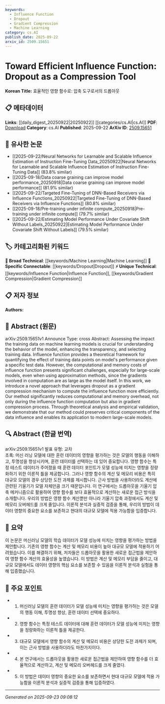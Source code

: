 ```yaml
---
keywords:
  - Influence Function
  - Dropout
  - Gradient Compression
  - Machine Learning
category: cs.AI
publish_date: 2025-09-22
arxiv_id: 2509.15651
---
```


<!-- KEYWORD_LINKING_METADATA:
{
  "processed_timestamp": "2025-09-23T09:08:12.567616",
  "vocabulary_version": "1.0",
  "selected_keywords": [
    "Influence Function",
    "Dropout",
    "Gradient Compression",
    "Machine Learning"
  ],
  "rejected_keywords": [],
  "similarity_scores": {
    "Influence Function": 0.8,
    "Dropout": 0.75,
    "Gradient Compression": 0.7,
    "Machine Learning": 0.85
  },
  "extraction_method": "AI_prompt_based",
  "budget_applied": true,
  "candidates_json": {
    "candidates": [
      {
        "surface": "Influence Function",
        "canonical": "Influence Function",
        "aliases": [
          "Influence Functions"
        ],
        "category": "unique_technical",
        "rationale": "Central to the paper's contribution, offering a novel approach to compute it efficiently.",
        "novelty_score": 0.7,
        "connectivity_score": 0.65,
        "specificity_score": 0.85,
        "link_intent_score": 0.8
      },
      {
        "surface": "Dropout",
        "canonical": "Dropout",
        "aliases": [
          "Dropout Technique"
        ],
        "category": "specific_connectable",
        "rationale": "Used as a compression tool in the paper, linking it to its broader applications in neural networks.",
        "novelty_score": 0.55,
        "connectivity_score": 0.78,
        "specificity_score": 0.7,
        "link_intent_score": 0.75
      },
      {
        "surface": "Gradient Compression",
        "canonical": "Gradient Compression",
        "aliases": [
          "Compressed Gradients"
        ],
        "category": "unique_technical",
        "rationale": "A novel application in the paper, crucial for reducing computational overhead.",
        "novelty_score": 0.65,
        "connectivity_score": 0.6,
        "specificity_score": 0.8,
        "link_intent_score": 0.7
      },
      {
        "surface": "Machine Learning",
        "canonical": "Machine Learning",
        "aliases": [
          "ML"
        ],
        "category": "broad_technical",
        "rationale": "The foundational field for the paper's context, connecting various technical aspects.",
        "novelty_score": 0.3,
        "connectivity_score": 0.9,
        "specificity_score": 0.5,
        "link_intent_score": 0.85
      }
    ],
    "ban_list_suggestions": [
      "training data",
      "model's performance"
    ]
  },
  "decisions": [
    {
      "candidate_surface": "Influence Function",
      "resolved_canonical": "Influence Function",
      "decision": "linked",
      "scores": {
        "novelty": 0.7,
        "connectivity": 0.65,
        "specificity": 0.85,
        "link_intent": 0.8
      }
    },
    {
      "candidate_surface": "Dropout",
      "resolved_canonical": "Dropout",
      "decision": "linked",
      "scores": {
        "novelty": 0.55,
        "connectivity": 0.78,
        "specificity": 0.7,
        "link_intent": 0.75
      }
    },
    {
      "candidate_surface": "Gradient Compression",
      "resolved_canonical": "Gradient Compression",
      "decision": "linked",
      "scores": {
        "novelty": 0.65,
        "connectivity": 0.6,
        "specificity": 0.8,
        "link_intent": 0.7
      }
    },
    {
      "candidate_surface": "Machine Learning",
      "resolved_canonical": "Machine Learning",
      "decision": "linked",
      "scores": {
        "novelty": 0.3,
        "connectivity": 0.9,
        "specificity": 0.5,
        "link_intent": 0.85
      }
    }
  ]
}
-->

# Toward Efficient Influence Function: Dropout as a Compression Tool

**Korean Title:** 효율적인 영향 함수로: 압축 도구로서의 드롭아웃

## 📋 메타데이터

**Links**: [[daily_digest_20250922|20250922]] [[categories/cs.AI|cs.AI]]
**PDF**: [Download](https://arxiv.org/pdf/2509.15651.pdf)
**Category**: cs.AI
**Published**: 2025-09-22
**ArXiv ID**: [2509.15651](https://arxiv.org/abs/2509.15651)

## 🔗 유사한 논문
- [[2025-09-22/Neural Networks for Learnable and Scalable Influence Estimation of Instruction Fine-Tuning Data_20250922|Neural Networks for Learnable and Scalable Influence Estimation of Instruction Fine-Tuning Data]] (83.8% similar)
- [[2025-09-18/Data coarse graining can improve model performance_20250918|Data coarse graining can improve model performance]] (81.9% similar)
- [[2025-09-22/Targeted Fine-Tuning of DNN-Based Receivers via Influence Functions_20250922|Targeted Fine-Tuning of DNN-Based Receivers via Influence Functions]] (80.8% similar)
- [[2025-09-18/Pre-training under infinite compute_20250918|Pre-training under infinite compute]] (79.7% similar)
- [[2025-09-22/Estimating Model Performance Under Covariate Shift Without Labels_20250922|Estimating Model Performance Under Covariate Shift Without Labels]] (79.5% similar)

## 🏷️ 카테고리화된 키워드
**🧠 Broad Technical**: [[keywords/Machine Learning|Machine Learning]]
**🔗 Specific Connectable**: [[keywords/Dropout|Dropout]]
**⚡ Unique Technical**: [[keywords/Influence Function|Influence Function]], [[keywords/Gradient Compression|Gradient Compression]]

## 📋 저자 정보

**Authors:** 

## 📄 Abstract (원문)

arXiv:2509.15651v1 Announce Type: cross 
Abstract: Assessing the impact the training data on machine learning models is crucial for understanding the behavior of the model, enhancing the transparency, and selecting training data. Influence function provides a theoretical framework for quantifying the effect of training data points on model's performance given a specific test data. However, the computational and memory costs of influence function presents significant challenges, especially for large-scale models, even when using approximation methods, since the gradients involved in computation are as large as the model itself. In this work, we introduce a novel approach that leverages dropout as a gradient compression mechanism to compute the influence function more efficiently. Our method significantly reduces computational and memory overhead, not only during the influence function computation but also in gradient compression process. Through theoretical analysis and empirical validation, we demonstrate that our method could preserves critical components of the data influence and enables its application to modern large-scale models.

## 🔍 Abstract (한글 번역)

arXiv:2509.15651v1 발표 유형: 교차  
초록: 머신 러닝 모델에 대한 훈련 데이터의 영향을 평가하는 것은 모델의 행동을 이해하고, 투명성을 향상시키며, 훈련 데이터를 선택하는 데 있어 중요합니다. 영향 함수는 특정 테스트 데이터가 주어졌을 때 훈련 데이터 포인트가 모델 성능에 미치는 영향을 정량화하기 위한 이론적 틀을 제공합니다. 그러나 영향 함수의 계산 및 메모리 비용은 특히 대규모 모델의 경우 상당한 도전 과제를 제시합니다. 근사 방법을 사용하더라도 계산에 관련된 기울기가 모델 자체만큼 크기 때문입니다. 이 연구에서는 드롭아웃을 기울기 압축 메커니즘으로 활용하여 영향 함수를 보다 효율적으로 계산하는 새로운 접근 방식을 소개합니다. 우리의 방법은 영향 함수 계산뿐만 아니라 기울기 압축 과정에서도 계산 및 메모리 오버헤드를 크게 줄입니다. 이론적 분석과 실증적 검증을 통해, 우리의 방법이 데이터 영향의 중요한 요소를 보존하고 현대의 대규모 모델에 적용 가능함을 입증합니다.

## 📝 요약

이 논문은 머신러닝 모델의 학습 데이터가 모델 성능에 미치는 영향을 평가하는 방법을 제안합니다. 기존의 영향 함수는 계산 및 메모리 비용이 높아 대규모 모델에 적용하기 어려웠습니다. 이를 해결하기 위해, 저자들은 드롭아웃을 활용한 새로운 접근법을 제안하여 영향 함수 계산의 효율성을 높였습니다. 이 방법은 계산 및 메모리 부담을 줄이고, 대규모 모델에서도 데이터 영향의 핵심 요소를 보존할 수 있음을 이론적 분석과 실험을 통해 입증했습니다.

## 🎯 주요 포인트

- 1. 머신러닝 모델의 훈련 데이터가 모델 성능에 미치는 영향을 평가하는 것은 모델의 행동 이해, 투명성 향상, 훈련 데이터 선택에 중요하다.
- 2. 영향 함수는 특정 테스트 데이터에 대해 훈련 데이터가 모델 성능에 미치는 영향을 정량화하는 이론적 틀을 제공한다.
- 3. 대규모 모델에서 영향 함수의 계산 및 메모리 비용은 상당한 도전 과제가 되며, 이는 근사 방법을 사용하더라도 마찬가지이다.
- 4. 본 연구에서는 드롭아웃을 활용한 새로운 접근법을 제안하여 영향 함수를 더 효율적으로 계산하고, 계산 및 메모리 오버헤드를 크게 줄였다.
- 5. 이 방법은 데이터 영향의 중요한 요소를 보존하면서 현대 대규모 모델에 적용 가능함을 이론적 분석과 실증적 검증을 통해 입증하였다.


---

*Generated on 2025-09-23 09:08:12*